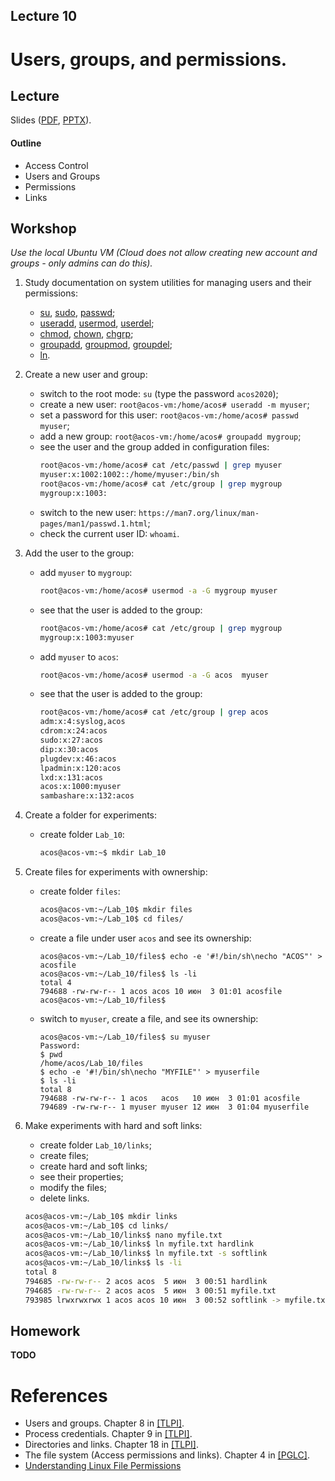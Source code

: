 Lecture 10
---

# Users, groups, and permissions.

## Lecture

Slides ([PDF](OS_Lecture_10.pdf), [PPTX](OS_Lecture_10.pptx)).

#### Outline

* Access Control
* Users and Groups
* Permissions
* Links

## Workshop

_Use the local Ubuntu VM (Cloud does not allow creating new account and groups - only admins can do this)._

1. Study documentation on system utilities for managing users and their permissions:
   * [su](https://man7.org/linux/man-pages/man1/su.1.html),
     [sudo](https://man7.org/linux/man-pages/man8/sudo.8.html),
     [passwd](https://man7.org/linux/man-pages/man1/passwd.1.html);
   * [useradd](https://man7.org/linux/man-pages/man8/useradd.8.html),
     [usermod](https://man7.org/linux/man-pages/man8/usermod.8.html),
     [userdel](https://man7.org/linux/man-pages/man8/userdel.8.html);
   * [chmod](https://man7.org/linux/man-pages/man1/chmod.1.html),
     [chown](https://man7.org/linux/man-pages/man1/chown.1.html),
     [chgrp](https://man7.org/linux/man-pages/man1/chgrp.1.html);
   * [groupadd](https://man7.org/linux/man-pages/man8/groupadd.8.html),
     [groupmod](https://man7.org/linux/man-pages/man8/groupmod.8.html),
     [groupdel](https://man7.org/linux/man-pages/man8/groupdel.8.html);
   * [ln](https://man7.org/linux/man-pages/man1/ln.1.html).

1. Create a new user and group:
   * switch to the root mode: `su` (type the password `acos2020`);
   * create a new user: `root@acos-vm:/home/acos# useradd -m myuser`;
   * set a password for this user: `root@acos-vm:/home/acos# passwd myuser`;
   * add a new group: `root@acos-vm:/home/acos# groupadd mygroup`;
   * see the user and the group added in configuration files:
     ```bash
     root@acos-vm:/home/acos# cat /etc/passwd | grep myuser
     myuser:x:1002:1002::/home/myuser:/bin/sh 
     root@acos-vm:/home/acos# cat /etc/group | grep mygroup
     mygroup:x:1003:
     ```
   * switch to the new user: `https://man7.org/linux/man-pages/man1/passwd.1.html`;
   * check the current user ID: `whoami`.

1. Add the user to the group:
   * add `myuser` to `mygroup`:
     ```bash
     root@acos-vm:/home/acos# usermod -a -G mygroup myuser
     ```
   * see that the user is added to the group:
     ```bash
     root@acos-vm:/home/acos# cat /etc/group | grep mygroup
     mygroup:x:1003:myuser
     ```
   * add `myuser` to `acos`:
     ```bash
     root@acos-vm:/home/acos# usermod -a -G acos  myuser
     ```
   * see that the user is added to the group:
     ```bash
     root@acos-vm:/home/acos# cat /etc/group | grep acos
     adm:x:4:syslog,acos
     cdrom:x:24:acos
     sudo:x:27:acos
     dip:x:30:acos
     plugdev:x:46:acos
     lpadmin:x:120:acos
     lxd:x:131:acos
     acos:x:1000:myuser
     sambashare:x:132:acos
     ```

1. Create a folder for experiments:
   * create folder `Lab_10`:
     ```bash
     acos@acos-vm:~$ mkdir Lab_10
     ```

1. Create files for experiments with ownership:
   * create folder `files`:
     ```bash
     acos@acos-vm:~/Lab_10$ mkdir files
     acos@acos-vm:~/Lab_10$ cd files/
     ```
   * create a file under user `acos` and see its ownership:
     ``` 
     acos@acos-vm:~/Lab_10/files$ echo -e '#!/bin/sh\necho "ACOS"' > acosfile
     acos@acos-vm:~/Lab_10/files$ ls -li
     total 4
     794688 -rw-rw-r-- 1 acos acos 10 июн  3 01:01 acosfile
     acos@acos-vm:~/Lab_10/files$ 
     ```
   * switch to `myuser`, create a file, and see its ownership:
     ```
     acos@acos-vm:~/Lab_10/files$ su myuser
     Password: 
     $ pwd
     /home/acos/Lab_10/files
     $ echo -e '#!/bin/sh\necho "MYFILE"' > myuserfile        
     $ ls -li
     total 8
     794688 -rw-rw-r-- 1 acos   acos   10 июн  3 01:01 acosfile
     794689 -rw-rw-r-- 1 myuser myuser 12 июн  3 01:04 myuserfile
     ```

1. Make experiments with hard and soft links:
   * create folder `Lab_10/links`;
   * create files;
   * create hard and soft links;
   * see their properties;
   * modify the files;
   * delete links.
   ```bash
   acos@acos-vm:~/Lab_10$ mkdir links
   acos@acos-vm:~/Lab_10$ cd links/
   acos@acos-vm:~/Lab_10/links$ nano myfile.txt
   acos@acos-vm:~/Lab_10/links$ ln myfile.txt hardlink
   acos@acos-vm:~/Lab_10/links$ ln myfile.txt -s softlink
   acos@acos-vm:~/Lab_10/links$ ls -li
   total 8
   794685 -rw-rw-r-- 2 acos acos  5 июн  3 00:51 hardlink
   794685 -rw-rw-r-- 2 acos acos  5 июн  3 00:51 myfile.txt
   793985 lrwxrwxrwx 1 acos acos 10 июн  3 00:52 softlink -> myfile.txt
   ```

## Homework

__TODO__

# References

* Users and groups. Chapter 8 in [[TLPI]](../../books.md).
* Process credentials. Chapter 9 in [[TLPI]](../../books.md).
* Directories and links. Chapter 18 in [[TLPI]](../../books.md).
* The file system (Access permissions and links). Chapter 4 in [[PGLC]](../../books.md).
* [Understanding Linux File Permissions](
  https://www.linux.com/training-tutorials/understanding-linux-file-permissions/)
